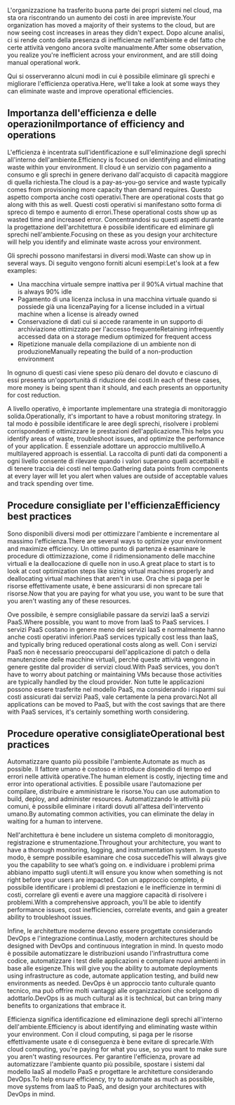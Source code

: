 <span data-ttu-id="1afcc-101">L'organizzazione ha trasferito buona parte dei propri sistemi nel cloud, ma sta ora riscontrando un aumento dei costi in aree impreviste.</span><span class="sxs-lookup"><span data-stu-id="1afcc-101">Your organization has moved a majority of their systems to the cloud, but are now seeing cost increases in areas they didn't expect.</span></span> <span data-ttu-id="1afcc-102">Dopo alcune analisi, ci si rende conto della presenza di inefficienze nell'ambiente e del fatto che certe attività vengono ancora svolte manualmente.</span><span class="sxs-lookup"><span data-stu-id="1afcc-102">After some observation, you realize you're inefficient across your environment, and are still doing manual operational work.</span></span> 

<span data-ttu-id="1afcc-103">Qui si osserveranno alcuni modi in cui è possibile eliminare gli sprechi e migliorare l'efficienza operativa.</span><span class="sxs-lookup"><span data-stu-id="1afcc-103">Here, we'll take a look at some ways they can eliminate waste and improve operational efficiencies.</span></span>

## <a name="importance-of-efficiency-and-operations"></a><span data-ttu-id="1afcc-104">Importanza dell'efficienza e delle operazioni</span><span class="sxs-lookup"><span data-stu-id="1afcc-104">Importance of efficiency and operations</span></span>

<span data-ttu-id="1afcc-105">L'efficienza è incentrata sull'identificazione e sull'eliminazione degli sprechi all'interno dell'ambiente.</span><span class="sxs-lookup"><span data-stu-id="1afcc-105">Efficiency is focused on identifying and eliminating waste within your environment.</span></span> <span data-ttu-id="1afcc-106">Il cloud è un servizio con pagamento a consumo e gli sprechi in genere derivano dall'acquisto di capacità maggiore di quella richiesta.</span><span class="sxs-lookup"><span data-stu-id="1afcc-106">The cloud is a pay-as-you-go service and waste typically comes from provisioning more capacity than demand requires.</span></span> <span data-ttu-id="1afcc-107">Questo aspetto comporta anche costi operativi.</span><span class="sxs-lookup"><span data-stu-id="1afcc-107">There are operational costs that go along with this as well.</span></span> <span data-ttu-id="1afcc-108">Questi costi operativi si manifestano sotto forma di spreco di tempo e aumento di errori.</span><span class="sxs-lookup"><span data-stu-id="1afcc-108">These operational costs show up as wasted time and increased error.</span></span> <span data-ttu-id="1afcc-109">Concentrandosi su questi aspetti durante la progettazione dell'architettura è possibile identificare ed eliminare gli sprechi nell'ambiente.</span><span class="sxs-lookup"><span data-stu-id="1afcc-109">Focusing on these as you design your architecture will help you identify and eliminate waste across your environment.</span></span>

<span data-ttu-id="1afcc-110">Gli sprechi possono manifestarsi in diversi modi.</span><span class="sxs-lookup"><span data-stu-id="1afcc-110">Waste can show up in several ways.</span></span> <span data-ttu-id="1afcc-111">Di seguito vengono forniti alcuni esempi:</span><span class="sxs-lookup"><span data-stu-id="1afcc-111">Let's look at a few examples:</span></span>

* <span data-ttu-id="1afcc-112">Una macchina virtuale sempre inattiva per il 90%</span><span class="sxs-lookup"><span data-stu-id="1afcc-112">A virtual machine that is always 90% idle</span></span>
* <span data-ttu-id="1afcc-113">Pagamento di una licenza inclusa in una macchina virtuale quando si possiede già una licenza</span><span class="sxs-lookup"><span data-stu-id="1afcc-113">Paying for a license included in a virtual machine when a license is already owned</span></span>
* <span data-ttu-id="1afcc-114">Conservazione di dati cui si accede raramente in un supporto di archiviazione ottimizzato per l'accesso frequente</span><span class="sxs-lookup"><span data-stu-id="1afcc-114">Retaining infrequently accessed data on a storage medium optimized for frequent access</span></span>
* <span data-ttu-id="1afcc-115">Ripetizione manuale della compilazione di un ambiente non di produzione</span><span class="sxs-lookup"><span data-stu-id="1afcc-115">Manually repeating the build of a non-production environment</span></span>

<span data-ttu-id="1afcc-116">In ognuno di questi casi viene speso più denaro del dovuto e ciascuno di essi presenta un'opportunità di riduzione dei costi.</span><span class="sxs-lookup"><span data-stu-id="1afcc-116">In each of these cases, more money is being spent than it should, and each presents an opportunity for cost reduction.</span></span>

<span data-ttu-id="1afcc-117">A livello operativo, è importante implementare una strategia di monitoraggio solida.</span><span class="sxs-lookup"><span data-stu-id="1afcc-117">Operationally, it's important to have a robust monitoring strategy.</span></span> <span data-ttu-id="1afcc-118">In tal modo è possibile identificare le aree degli sprechi, risolvere i problemi corrispondenti e ottimizzare le prestazioni dell'applicazione.</span><span class="sxs-lookup"><span data-stu-id="1afcc-118">This helps you identify areas of waste, troubleshoot issues, and optimize the performance of your application.</span></span> <span data-ttu-id="1afcc-119">È essenziale adottare un approccio multilivello.</span><span class="sxs-lookup"><span data-stu-id="1afcc-119">A multilayered approach is essential.</span></span> <span data-ttu-id="1afcc-120">La raccolta di punti dati da componenti a ogni livello consente di rilevare quando i valori superano quelli accettabili e di tenere traccia dei costi nel tempo.</span><span class="sxs-lookup"><span data-stu-id="1afcc-120">Gathering data points from components at every layer will let you alert when values are outside of acceptable values and track spending over time.</span></span>

## <a name="efficiency-best-practices"></a><span data-ttu-id="1afcc-121">Procedure consigliate per l'efficienza</span><span class="sxs-lookup"><span data-stu-id="1afcc-121">Efficiency best practices</span></span>

<span data-ttu-id="1afcc-122">Sono disponibili diversi modi per ottimizzare l'ambiente e incrementare al massimo l'efficienza.</span><span class="sxs-lookup"><span data-stu-id="1afcc-122">There are several ways to optimize your environment and maximize efficiency.</span></span> <span data-ttu-id="1afcc-123">Un ottimo punto di partenza è esaminare le procedure di ottimizzazione, come il ridimensionamento delle macchine virtuali e la deallocazione di quelle non in uso.</span><span class="sxs-lookup"><span data-stu-id="1afcc-123">A great place to start is to look at cost optimization steps like sizing virtual machines properly and deallocating virtual machines that aren't in use.</span></span> <span data-ttu-id="1afcc-124">Ora che si paga per le risorse effettivamente usate, è bene assicurarsi di non sprecare tali risorse.</span><span class="sxs-lookup"><span data-stu-id="1afcc-124">Now that you are paying for what you use, you want to be sure that you aren't wasting any of these resources.</span></span>

<span data-ttu-id="1afcc-125">Ove possibile, è sempre consigliabile passare da servizi IaaS a servizi PaaS.</span><span class="sxs-lookup"><span data-stu-id="1afcc-125">Where possible, you want to move from IaaS to PaaS services.</span></span> <span data-ttu-id="1afcc-126">I servizi PaaS costano in genere meno dei servizi IaaS e normalmente hanno anche costi operativi inferiori.</span><span class="sxs-lookup"><span data-stu-id="1afcc-126">PaaS services typically cost less than IaaS, and typically bring reduced operational costs along as well.</span></span> <span data-ttu-id="1afcc-127">Con i servizi PaaS non è necessario preoccuparsi dell'applicazione di patch o della manutenzione delle macchine virtuali, perché queste attività vengono in genere gestite dal provider di servizi cloud.</span><span class="sxs-lookup"><span data-stu-id="1afcc-127">With PaaS services, you don’t have to worry about patching or maintaining VMs because those activities are typically handled by the cloud provider.</span></span> <span data-ttu-id="1afcc-128">Non tutte le applicazioni possono essere trasferite nel modello PaaS, ma considerando i risparmi sui costi assicurati dai servizi PaaS, vale certamente la pena provarci.</span><span class="sxs-lookup"><span data-stu-id="1afcc-128">Not all applications can be moved to PaaS, but with the cost savings that are there with PaaS services, it's certainly something worth considering.</span></span>

## <a name="operational-best-practices"></a><span data-ttu-id="1afcc-129">Procedure operative consigliate</span><span class="sxs-lookup"><span data-stu-id="1afcc-129">Operational best practices</span></span>

<span data-ttu-id="1afcc-130">Automatizzare quanto più possibile l'ambiente.</span><span class="sxs-lookup"><span data-stu-id="1afcc-130">Automate as much as possible.</span></span> <span data-ttu-id="1afcc-131">Il fattore umano è costoso e introduce dispendio di tempo ed errori nelle attività operative.</span><span class="sxs-lookup"><span data-stu-id="1afcc-131">The human element is costly, injecting time and error into operational activities.</span></span> <span data-ttu-id="1afcc-132">È possibile usare l'automazione per compilare, distribuire e amministrare le risorse.</span><span class="sxs-lookup"><span data-stu-id="1afcc-132">You can use automation to build, deploy, and administer resources.</span></span> <span data-ttu-id="1afcc-133">Automatizzando le attività più comuni, è possibile eliminare i ritardi dovuti all'attesa dell'intervento umano.</span><span class="sxs-lookup"><span data-stu-id="1afcc-133">By automating common activities, you can eliminate the delay in waiting for a human to intervene.</span></span>

<span data-ttu-id="1afcc-134">Nell'architettura è bene includere un sistema completo di monitoraggio, registrazione e strumentazione.</span><span class="sxs-lookup"><span data-stu-id="1afcc-134">Throughout your architecture, you want to have a thorough monitoring, logging, and instrumentation system.</span></span> <span data-ttu-id="1afcc-135">In questo modo, è sempre possibile esaminare che cosa succede</span><span class="sxs-lookup"><span data-stu-id="1afcc-135">This will always give you the capability to see what’s going on.</span></span> <span data-ttu-id="1afcc-136">e individuare i problemi prima abbiano impatto sugli utenti.</span><span class="sxs-lookup"><span data-stu-id="1afcc-136">It will ensure you know when something is not right before your users are impacted.</span></span> <span data-ttu-id="1afcc-137">Con un approccio completo, è possibile identificare i problemi di prestazioni e le inefficienze in termini di costi, correlare gli eventi e avere una maggiore capacità di risolvere i problemi.</span><span class="sxs-lookup"><span data-stu-id="1afcc-137">With a comprehensive approach, you'll be able to identify performance issues, cost inefficiencies, correlate events, and gain a greater ability to troubleshoot issues.</span></span>

<span data-ttu-id="1afcc-138">Infine, le architetture moderne devono essere progettate considerando DevOps e l'integrazione continua.</span><span class="sxs-lookup"><span data-stu-id="1afcc-138">Lastly, modern architectures should be designed with DevOps and continuous integration in mind.</span></span> <span data-ttu-id="1afcc-139">In questo modo è possibile automatizzare le distribuzioni usando l'infrastruttura come codice, automatizzare i test delle applicazioni e compilare nuovi ambienti in base alle esigenze.</span><span class="sxs-lookup"><span data-stu-id="1afcc-139">This will give you the ability to automate deployments using infrastructure as code, automate application testing, and build new environments as needed.</span></span> <span data-ttu-id="1afcc-140">DevOps è un approccio tanto culturale quanto tecnico, ma può offrire molti vantaggi alle organizzazioni che scelgono di adottarlo.</span><span class="sxs-lookup"><span data-stu-id="1afcc-140">DevOps is as much cultural as it is technical, but can bring many benefits to organizations that embrace it.</span></span>

<span data-ttu-id="1afcc-141">Efficienza significa identificazione ed eliminazione degli sprechi all'interno dell'ambiente.</span><span class="sxs-lookup"><span data-stu-id="1afcc-141">Efficiency is about identifying and eliminating waste within your environment.</span></span> <span data-ttu-id="1afcc-142">Con il cloud computing, si paga per le risorse effettivamente usate e di conseguenza è bene evitare di sprecarle.</span><span class="sxs-lookup"><span data-stu-id="1afcc-142">With cloud computing, you're paying for what you use, so you want to make sure you aren't wasting resources.</span></span> <span data-ttu-id="1afcc-143">Per garantire l'efficienza, provare ad automatizzare l'ambiente quanto più possibile, spostare i sistemi dal modello IaaS al modello PaaS e progettare le architetture considerando DevOps.</span><span class="sxs-lookup"><span data-stu-id="1afcc-143">To help ensure efficiency, try to automate as much as possible, move systems from IaaS to PaaS, and design your architectures with DevOps in mind.</span></span>